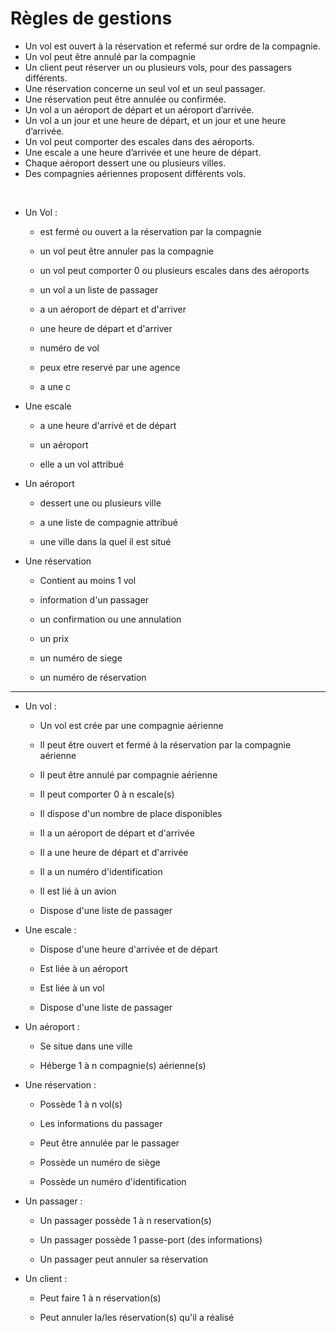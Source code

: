 # Règles de gestions

- Un vol est ouvert à la réservation et refermé sur ordre de la compagnie.
- Un vol peut être annulé par la compagnie
- Un client peut réserver un ou plusieurs vols, pour des passagers différents.
- Une réservation concerne un seul vol et un seul passager.
- Une réservation peut être annulée ou confirmée.
- Un vol a un aéroport de départ et un aéroport d’arrivée.
- Un vol a un jour et une heure de départ, et un jour et une heure d’arrivée.
- Un vol peut comporter des escales dans des aéroports.
- Une escale a une heure d’arrivée et une heure de départ.
- Chaque aéroport dessert une ou plusieurs villes.
- Des compagnies aériennes proposent différents vols.

​

- Un Vol :
  
  - est fermé ou ouvert  a la réservation par la compagnie 
  
  - un vol peut être annuler pas la compagnie
  
  - un vol peut comporter  0 ou plusieurs escales dans des aéroports 
  
  - un vol a un liste de passager 
  
  - a un aéroport de départ et d'arriver 
  
  - une heure de départ et d'arriver 
  
  - numéro de vol
  
  - peux etre reservé par une agence
  
  - a une c

- Une escale 
  
  - a une heure d'arrivé et de départ 
  
  - un aéroport 
  
  - elle a un vol attribué 

- Un aéroport 
  
  - dessert une ou plusieurs ville 
  
  - a une liste de compagnie attribué 
  
  - une ville dans la quel il est situé 

- Une réservation 
  
  - Contient au moins 1 vol
  
  - information d'un passager
  
  - un confirmation ou une annulation 
  
  - un prix

  - un numéro de siege
  
  - un numéro de réservation

---------------------------------------------------

- Un vol :
  - Un vol est crée par une compagnie aérienne

  - Il peut être ouvert et fermé à la réservation par la compagnie aérienne

  - Il peut être annulé par compagnie aérienne

  - Il peut comporter 0 à n escale(s)

  - Il dispose d'un nombre de place disponibles

  - Il a un aéroport de départ et d'arrivée

  - Il a une heure de départ et d'arrivée

  - Il a un numéro d'identification

  - Il est lié à un avion

  - Dispose d'une liste de passager

- Une escale :
  - Dispose d'une heure d'arrivée et de départ

  - Est liée à un aéroport

  - Est liée à un vol
  
  - Dispose d'une liste de passager

- Un aéroport : 
  - Se situe dans une ville

  - Héberge 1 à n compagnie(s) aérienne(s)

- Une réservation : 
  - Possède 1 à n vol(s)

  - Les informations du passager

  - Peut être annulée par le passager

  - Possède un numéro de siège

  - Possède un numéro d'identification

- Un passager :
  - Un passager possède 1 à n reservation(s)

  - Un passager possède 1 passe-port (des informations)

  - Un passager peut annuler sa réservation

- Un client :
  - Peut faire 1 à n réservation(s)

  - Peut annuler la/les réservation(s) qu'il a réalisé